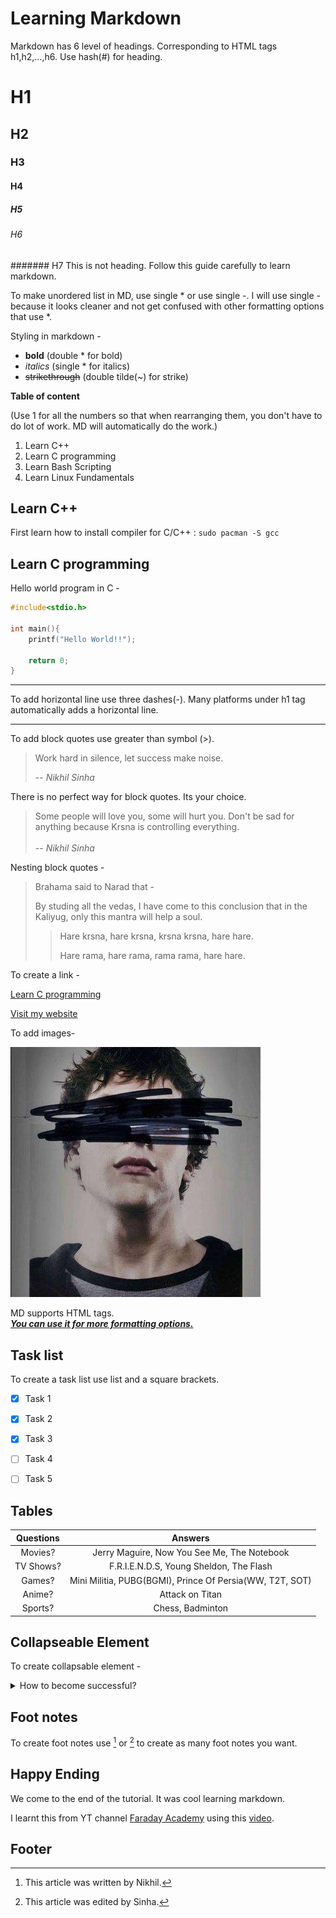 # Learning Markdown

Markdown has 6 level of headings. Corresponding to HTML tags h1,h2,...,h6.
Use hash(#) for heading.

# H1
## H2
### H3
#### H4
##### H5
###### H6
####### H7 This is not heading. Follow this guide carefully to learn markdown.

To make unordered list in MD, use single * or use single -. I will use single - because it looks cleaner and not get confused with other formatting options that use *.


Styling in markdown - 
- **bold** (double * for bold)
- *italics* (single * for italics)
- ~~strikethrough~~ (double tilde(~) for strike)

**Table of content**

(Use 1 for all the numbers so that when rearranging them, you don't have to do lot of work. MD will automatically do the work.)

1. Learn C++
1. Learn C programming 
1. Learn Bash Scripting
1. Learn Linux Fundamentals


## Learn C++

First learn how to install compiler for C/C++ : `sudo pacman -S gcc`

## Learn C programming  

Hello world program in C -
```c
#include<stdio.h>

int main(){
    printf("Hello World!!");

    return 0;
}
```

---

To add horizontal line use three dashes(-). Many platforms under h1 tag automatically adds a horizontal line.

---

To add block quotes use greater than symbol (>).

> Work hard in silence, let success make noise.
>
> -- <cite> Nikhil Sinha </cite>

There is no perfect way for block quotes. Its your choice. 

> Some people will love you, some will hurt you. Don't be sad for anything because Krsna is controlling everything. <br> <br>
> --  *Nikhil Sinha*


Nesting block quotes - 

> Brahama said to Narad that -
>
> By studing all the vedas, I have come to this conclusion that in the Kaliyug, only this mantra will help a soul. 
>
>> Hare krsna, hare krsna, krsna krsna, hare hare.
>>
>> Hare rama, hare rama, rama rama, hare hare.

To create a link - 

[Learn C programming](#learn-c-programming)

[Visit my website](https://nsinha.me)

To add images- 

[![Bugs](./buggy.jpg)](https://nsinha.me)

MD supports HTML tags. <br><b><u><i>You can use it for more formatting options.</i></u></b>

## Task list

To create a task list use list and a square brackets.

- [x] Task 1
- [x] Task 2
- [x] Task 3
- [ ] Task 4
- [ ] Task 5


## Tables 

| Questions | Answers |
| :---: | :---: |
| Movies? | Jerry Maguire, Now You See Me, The Notebook |
| TV Shows? |  	F.R.I.E.N.D.S, Young Sheldon, The Flash |
| Games? | Mini Militia, PUBG(BGMI), Prince Of Persia(WW, T2T, SOT) |
| Anime? | Attack on Titan |
| Sports? | Chess, Badminton |


## Collapseable Element

To create collapsable element -

<details>
<summary>How to become successful?</summary>
Do these 3 things for becoming successful -

- Hard Work
- Smart Work
- Consistency
</details>

## Foot notes

To create foot notes use [^1] or [^a] to create as many foot notes you want.


## Happy Ending

We come to the end of the tutorial. It was cool learning markdown. 

I learnt this from YT channel [Faraday Academy](https://www.youtube.com/@FaradayAcademy) using this [video](https://www.youtube.com/watch?v=bTVIMt3XllM).














## Footer 

[^1]: This article was written by Nikhil.
[^a]: This article was edited by Sinha.